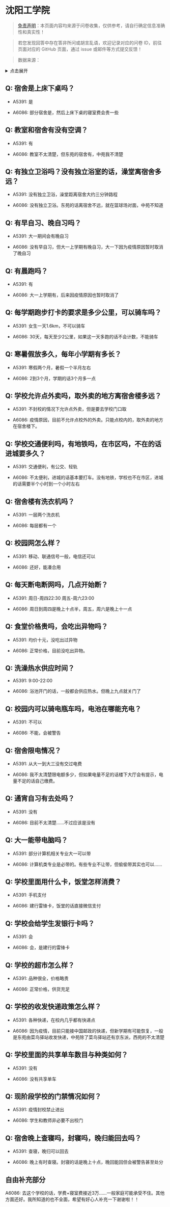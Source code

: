 # 沈阳工学院

> [免责声明](https://colleges.chat/#_3)：本页面内容均来源于问卷收集，仅供参考，请自行确定信息准确性和真实性！

> 若您发现回答中存在答非所问或胡言乱语，欢迎记录对应的问卷 ID，前往页面对应的 GitHub 页面，通过 issue 或邮件等方式提交反馈！

> 数据来源：

<details><summary>点击展开</summary>
<ul>
<li>A5391: 匿名 (2022 年 06 月)</li>
<li>A6086: 匿名 (2022 年 06 月)</li>
</ul>
</details>

## Q: 宿舍是上床下桌吗？

- A5391: 是

- A6086: 部分宿舍是，然后上床下桌的寝室费会贵一些

## Q: 教室和宿舍有没有空调？

- A5391: 有

- A6086: 教室不太清楚，但东苑的宿舍有，中苑我不清楚

## Q: 有独立卫浴吗？没有独立浴室的话，澡堂离宿舍多远？

- A5391: 没有独立卫浴，澡堂距离宿舍大约三分钟路程

- A6086: 没有独立卫浴。东苑的话离宿舍不远，就在篮球场对面，中苑不知道

## Q: 有早自习、晚自习吗？

- A5391: 大一期间会有晚自习

- A6086: 没有早自习，但大一上学期有晚自习，大一下因为疫情原因暂时取消了晚自习

## Q: 有晨跑吗？

- A5391: 有

- A6086: 大一上学期有，后来因疫情原因也暂时取消了

## Q: 每学期跑步打卡的要求是多少公里，可以骑车吗？

- A5391: 女生一天1.6km，不可以骑车

- A6086: 30天，每天至少2公里，如果这一天多跑的话不会计数，不能骑车

## Q: 寒暑假放多久，每年小学期有多长？

- A5391: 寒假两个月，暑假一个半月左右

- A6086: 2到3个月，学期的话3个月多一点

## Q: 学校允许点外卖吗，取外卖的地方离宿舍楼多远？

- A5391: 不封校的情况下允许点外卖，但是要去学校门口取

- A6086: 疫情原因，目前不允许点校外的外卖。只能点校内的，取外卖的地方在宿舍楼下。

## Q: 学校交通便利吗，有地铁吗，在市区吗，不在的话进城要多久？

- A5391: 交通便利，有公交、轻轨

- A6086: 不太便利，进城的话基本要打车。没有地铁，学校也不在市区，进城的话需要半个小时到一个小时左右

## Q: 宿舍楼有洗衣机吗？

- A5391: 一层两个洗衣机

- A6086: 每层都有一个

## Q: 校园网怎么样？

- A5391: 移动、联通信号一般，电信还可以

- A6086: 还好，能凑合用

## Q: 每天断电断网吗，几点开始断？

- A5391: 周日-周四22:30 周五-周六23:00

- A6086: 周日到周四是晚上十点半，周五，周六是晚上十一点

## Q: 食堂价格贵吗，会吃出异物吗？

- A5391: 均价十元，没吃出过异物

- A6086: 正常价格，目前没吃出异物。

## Q: 洗澡热水供应时间？

- A5391: 9:00-22:00

- A6086: 浴池开门的话，一般都会供应热水。但晚上九点就关门了

## Q: 校园内可以骑电瓶车吗，电池在哪能充电？

- A5391: 不可以

- A6086: 不能，会被警告

## Q: 宿舍限电情况？

- A5391: 从大一到大三没有交过电费

- A6086: 我不太清楚限电额多少，但如果电量不足的话楼下大厅会有提示，电量不足的话自己缴费。

## Q: 通宵自习有去处吗？

- A5391: 没有

- A6086: 目前不太清楚……不过应该是没有

## Q: 大一能带电脑吗？

- A5391: 部分计算机相关专业大一可以带

- A6086: 计算机类专业是必带的。有些专业不让带，但偷偷带其实也可以……

## Q: 学校里面用什么卡，饭堂怎样消费？

- A5391: 手机支付

- A6086: 建行雷锋卡，饭堂的话直接微信支付

## Q: 学校会给学生发银行卡吗？

- A5391: 会

- A6086: 会，是建行的雷锋卡

## Q: 学校的超市怎么样？

- A5391: 品种很全，价格略贵

- A6086: 正常价格，供货充足

## Q: 学校的收发快递政策怎么样？

- A5391: 各种快递，在校内几乎都有快递点

- A6086: 因为疫情，目前只能接中国邮政的快递，但新学期有可能恢复，一般是东苑由菜鸟驿站收发快递，中苑除了菜鸟驿站还有京东派，西苑的不太清楚

## Q: 学校里面的共享单车数目与种类如何？

- A5391: 没有

- A6086: 没有共享单车

## Q: 现阶段学校的门禁情况如何？

- A5391: 疫情封校禁止进出

- A6086: 学生和教师非必要不出校门

## Q: 宿舍晚上查寝吗，封寝吗，晚归能回去吗？

- A5391: 查寝，晚归可以回去

- A6086: 晚上有时查寝。封寝的话是晚上十点，晚回能回但会被警告甚至处分

## 自由补充部分

A6086: 去这个学校的话，学费+寝室费接近3万……一般家庭可能承受不住。其他方面还好。我所知道的也不全面，希望有好心人补充一下谢谢啦！！